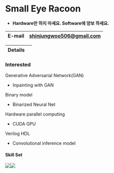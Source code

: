 # Small Eye Racoon

- **Hardware만 하지 마세요. Software에 양보 하세요.**

| E-mail | shinjungwoo506@gmail.com |
| :----- | ------------------------ |

| Details|      |
| :----- | ---- |



### Interested

Generative Adversarial Network(GAN)

-  Inpainting with GAN

Binary model

- Binarized Neural Net

Hardware parallel computing

-  CUDA GPU

Verilog HDL

- Convolutional inference model

#### Skill Set

<img src="https://img.shields.io/badge/c++-00599C?style=flat-square&logo=c%2B%2B&logoColor=white"/><img src="https://img.shields.io/badge/Python-3766AB?style=flat-square&logo=Python&logoColor=white"/>

<!-- ![Anurag's GitHub stats](https://github-readme-stats.vercel.app/api?username=SHINJUNGWOO&count_private=true&&theme=prussian)
 -->

  
